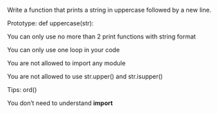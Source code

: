 Write a function that prints a string in uppercase followed by a new line.



Prototype: def uppercase(str):

You can only use no more than 2 print functions with string format

You can only use one loop in your code

You are not allowed to import any module

You are not allowed to use str.upper() and str.isupper()

Tips: ord()

You don’t need to understand __import__

